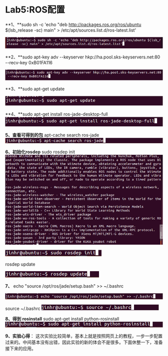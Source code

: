 

# Lab5:ROS配置

**1、**sudo sh -c 'echo "deb http://packages.ros.org/ros/ubuntu $(lsb_release -sc) main" > /etc/apt/sources.list.d/ros-latest.list'

![Alt text](./lab51.png)


**2、**sudo apt-key adv --keyserver hkp://ha.pool.sks-keyservers.net:80 --recv-key 0xB01FA116

![Alt text](./lab52.png)


**3、**sudo apt-get update

![Alt text](./lab53.png)


**4、**sudo apt-get install ros-jade-desktop-full
![Alt text](./lab54.png)



**5、查看可得到的包**
apt-cache search ros-jade
![Alt text](./lab55.png)


**6、初始化rosdep**
sudo rosdep init
![Alt text](./lab56.png)

![Alt text](./lab57.png)

rosdep update

![Alt text](./lab58.png)

**7、**
echo "source /opt/ros/jade/setup.bash" >> ~/.bashrc

![Alt text](./lab59.png)

source ~/.bashrc
![Alt text](./lab510.png)


**8、得到 rosinstall**
sudo apt-get install python-rosinstall
![Alt text](./lab511.png)


**9、实验心得**：
这次实验比较简单，基本上就是按照网页上的教程，一步一步配置过来的。中间基本没有出错，因此实验的新的体会不是很多。下面休整一下，准备接下来的应用。





